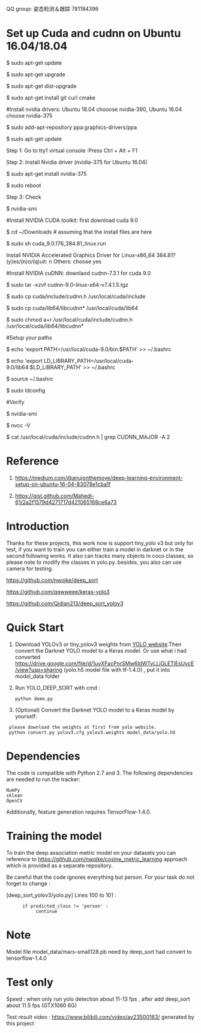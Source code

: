 QQ group: 姿态检测＆跟踪 781184396
# Set up Cuda and cudnn on  Ubuntu 16.04/18.04
$ sudo apt-get update

$ sudo apt-get upgrade

$ sudo apt-get dist-upgrade

$ sudo apt-get install git curl cmake

#Install nvidia drivers: Ubuntu 18.04 chooose nvidia-390, Ubuntu 16.04 choose nvidia-375

$ sudo add-apt-repository ppa:graphics-drivers/ppa

$ sudo apt-get update

Step 1: Go to tty1 virtual console :Press Ctrl + Alt + F1

Step 2: Install Nvidia driver (nvidia-375 for Ubuntu 16.04)

$ sudo apt-get install nvidia-375

$ sudo reboot

Step 3: Check

$ nvidia-smi

#Install NVIDIA CUDA toolkit: first download cuda 9.0

$ cd ~/Downloads # assuming that the install files are here

$ sudo sh cuda_9.0.176_384.81_linux.run

Install NVIDIA Accelerated Graphics Driver for Linux-x86_64 384.81?
(y)es/(n)o/(q)uit: n
Others: choose yes

#Install NVIDIA cuDNN: downlaod cudnn-7.3.1 for cuda 9.0

$ sudo tar -xzvf cudnn-9.0-linux-x64-v7.4.1.5.tgz

$ sudo cp cuda/include/cudnn.h /usr/local/cuda/include

$ sudo cp cuda/lib64/libcudnn* /usr/local/cuda/lib64

$ sudo chmod a+r /usr/local/cuda/include/cudnn.h /usr/local/cuda/lib64/libcudnn*

#Setup your paths

$ echo 'export PATH=/usr/local/cuda-9.0/bin:$PATH' >> ~/.bashrc

$ echo 'export LD_LIBRARY_PATH=/usr/local/cuda-9.0/lib64:$LD_LIBRARY_PATH' >> ~/.bashrc

$ source ~/.bashrc

$ sudo ldconfig

#Verify

$ nvidia-smi

$ nvcc -V

$ cat /usr/local/cuda/include/cudnn.h | grep CUDNN_MAJOR -A 2

# Reference

1. https://medium.com/@anujonthemove/deep-learning-environment-setup-on-ubuntu-16-04-83078e1cba1f

2. https://gist.github.com/Mahedi-61/2a2f1579d4271717d421065168ce6a73

# Introduction
  Thanks for these projects, this work now is support tiny_yolo v3 but only for test, if you want to train you can either train a model in darknet or in the second following works. It also can tracks many objects in coco classes, so please note to modify the classes in yolo.py. besides, you also can use camera for testing.

  https://github.com/nwojke/deep_sort
  
  https://github.com/qqwweee/keras-yolo3
  
  https://github.com/Qidian213/deep_sort_yolov3

# Quick Start

1. Download YOLOv3 or tiny_yolov3 weights from [YOLO website](http://pjreddie.com/darknet/yolo/).Then convert the Darknet YOLO model to a Keras model. Or use what i had converted https://drive.google.com/file/d/1uvXFacPnrSMw6ldWTyLLjGLETlEsUvcE/view?usp=sharing (yolo.h5 model file with tf-1.4.0) , put it into model_data folder
2. Run YOLO_DEEP_SORT with cmd :
   ```
   python demo.py
   ```

3. (Optional) Convert the Darknet YOLO model to a Keras model by yourself:

  ```
   please download the weights at first from yolo website. 
   python convert.py yolov3.cfg yolov3.weights model_data/yolo.h5
  ```

# Dependencies

  The code is compatible with Python 2.7 and 3. The following dependencies are needed to run the tracker:

    NumPy
    sklean
    OpenCV

  Additionally, feature generation requires TensorFlow-1.4.0.

# Training the model

  To train the deep association metric model on your datasets you can reference to https://github.com/nwojke/cosine_metric_learning  approach which is provided as a separate repository.
  
  Be careful that the code ignores everything but person. For your task do not forget to change :
  
  [deep_sort_yolov3/yolo.py]   Lines 100 to 101 :
  
          if predicted_class != 'person' : 
               continue 

# Note 

  Model file model_data/mars-small128.pb need by deep_sort had convert to tensorflow-1.4.0
 
# Test only

  Speed : when only run yolo detection about 11-13 fps  , after add deep_sort about 11.5 fps (GTX1060 6G)
 
  Test result video : https://www.bilibili.com/video/av23500163/ generated by this project
 

